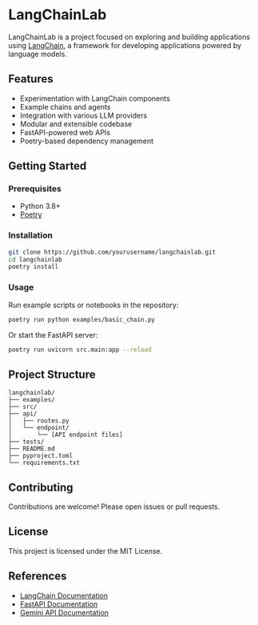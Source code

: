 # LangChainLab

LangChainLab is a project focused on exploring and building applications using [LangChain](https://github.com/hwchase17/langchain), a framework for developing applications powered by language models.

## Features

- Experimentation with LangChain components
- Example chains and agents
- Integration with various LLM providers
- Modular and extensible codebase
- FastAPI-powered web APIs
- Poetry-based dependency management

## Getting Started

### Prerequisites

- Python 3.8+
- [Poetry](https://python-poetry.org/)

### Installation

```bash
git clone https://github.com/yourusername/langchainlab.git
cd langchainlab
poetry install
```

### Usage

Run example scripts or notebooks in the repository:

```bash
poetry run python examples/basic_chain.py
```

Or start the FastAPI server:

```bash
poetry run uvicorn src.main:app --reload
```

## Project Structure

```
langchainlab/
├── examples/
├── src/
├── api/
│   ├── routes.py
│   └── endpoint/
│       └── [API endpoint files]
├── tests/
├── README.md
├── pyproject.toml
└── requirements.txt
```

## Contributing

Contributions are welcome! Please open issues or pull requests.

## License

This project is licensed under the MIT License.

## References

- [LangChain Documentation](https://python.langchain.com/)
- [FastAPI Documentation](https://fastapi.tiangolo.com/)
- [Gemini API Documentation](https://ai.google.dev/docs)

